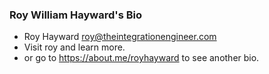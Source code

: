 ### Roy William Hayward's Bio

- Roy Hayward roy@theintegrationengineer.com
- Visit roy and learn more.
- or go to https://about.me/royhayward to see another bio.
